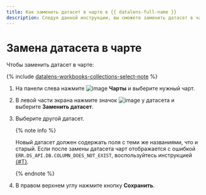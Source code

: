 ```yaml
---
title: Как заменить датасет в чарте в {{ datalens-full-name }}
description: Следуя данной инструкции, вы сможете заменить датасет в чарте.
---
```


# Замена датасета в чарте

Чтобы заменить датасет в чарте:


{% include [datalens-workbooks-collections-select-note](../../../_includes/datalens/operations/datalens-workbooks-collections-select-note.md) %}


1. На панели слева нажмите ![image](../../../_assets/console-icons/chart-column.svg) **Чарты** и выберите нужный чарт.
1. В левой части экрана нажмите значок ![image](../../../_assets/console-icons/ellipsis.svg) у датасета и выберите **Заменить датасет**.
1. Выберите другой датасет.

   {% note info %}

   Новый датасет должен содержать поля с теми же названиями, что и старый. Если после замены датасета чарт отображается с ошибкой `ERR.DS_API.DB.COLUMN_DOES_NOT_EXIST`, воспользуйтесь инструкцией [{#T}](../../dataset/create-dataset.md#update-fields).

   {% endnote %}

1. В правом верхнем углу нажмите кнопку **Сохранить**.
